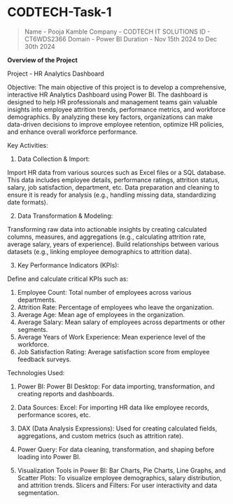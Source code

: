 # CODTECH-Task-1

> Name - Pooja Kamble
> Company - CODTECH IT SOLUTIONS
> ID - CT6WDS2366
> Domain - Power BI
> Duration - Nov 15th 2024 to Dec 30th 2024

**Overview of the Project**

Project - HR Analytics Dashboard

Objective:
The main objective of this project is to develop a comprehensive, interactive HR Analytics Dashboard using Power BI. The dashboard is designed to help HR professionals and management teams gain valuable insights into employee attrition trends, performance metrics, and workforce demographics. By analyzing these key factors, organizations can make data-driven decisions to improve employee retention, optimize HR policies, and enhance overall workforce performance.

Key Activities:
1. Data Collection & Import:

Import HR data from various sources such as Excel files or a SQL database. This data includes employee details, performance ratings, attrition status, salary, job satisfaction, department, etc.
Data preparation and cleaning to ensure it is ready for analysis (e.g., handling missing data, standardizing date formats).

2. Data Transformation & Modeling:

Transforming raw data into actionable insights by creating calculated columns, measures, and aggregations (e.g., calculating attrition rate, average salary, years of experience).
Build relationships between various datasets (e.g., linking employee demographics to attrition data).

3. Key Performance Indicators (KPIs):

Define and calculate critical KPIs such as:
1) Employee Count: Total number of employees across various departments.
2) Attrition Rate: Percentage of employees who leave the organization.
3) Average Age: Mean age of employees in the organization.
4) Average Salary: Mean salary of employees across departments or other segments.
5) Average Years of Work Experience: Mean experience level of the workforce.
6) Job Satisfaction Rating: Average satisfaction score from employee feedback surveys.
   
Technologies Used:

1. Power BI:
Power BI Desktop: For data importing, transformation, and creating reports and dashboards.

2. Data Sources:
Excel: For importing HR data like employee records, performance scores, etc.

3. DAX (Data Analysis Expressions):
Used for creating calculated fields, aggregations, and custom metrics (such as attrition rate).

4. Power Query:
For data cleaning, transformation, and shaping before loading into Power BI.

5. Visualization Tools in Power BI:
Bar Charts, Pie Charts, Line Graphs, and Scatter Plots: To visualize employee demographics, salary distribution, and attrition trends.
Slicers and Filters: For user interactivity and data segmentation.
